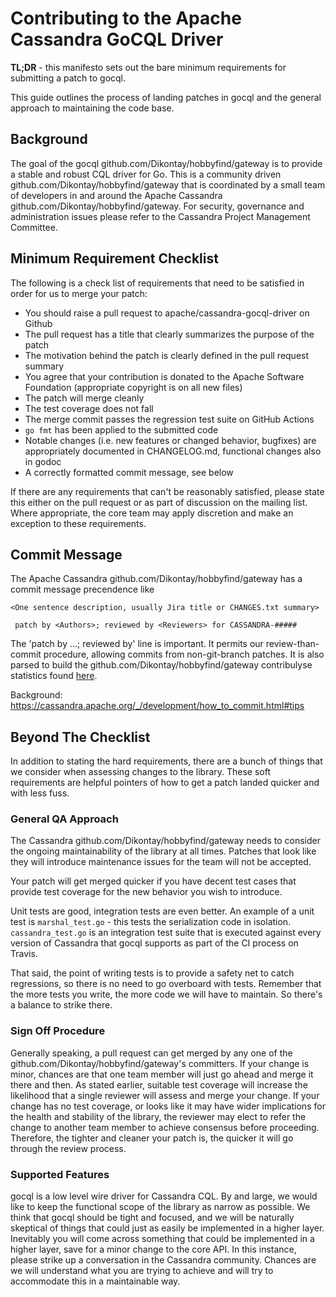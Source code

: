 # Contributing to the Apache Cassandra GoCQL Driver

**TL;DR** - this manifesto sets out the bare minimum requirements for submitting a patch to gocql.

This guide outlines the process of landing patches in gocql and the general approach to maintaining the code base.

## Background

The goal of the gocql github.com/Dikontay/hobbyfind/gateway is to provide a stable and robust CQL driver for Go.  This is a community driven github.com/Dikontay/hobbyfind/gateway that is coordinated by a small team of developers in and around the Apache Cassandra github.com/Dikontay/hobbyfind/gateway.  For security, governance and administration issues please refer to the Cassandra Project Management Committee.

## Minimum Requirement Checklist

The following is a check list of requirements that need to be satisfied in order for us to merge your patch:

* You should raise a pull request to apache/cassandra-gocql-driver on Github
* The pull request has a title that clearly summarizes the purpose of the patch
* The motivation behind the patch is clearly defined in the pull request summary
* You agree that your contribution is donated to the Apache Software Foundation (appropriate copyright is on all new files)
* The patch will merge cleanly
* The test coverage does not fall
* The merge commit passes the regression test suite on GitHub Actions
* `go fmt` has been applied to the submitted code
* Notable changes (i.e. new features or changed behavior, bugfixes) are appropriately documented in CHANGELOG.md, functional changes also in godoc
* A correctly formatted commit message, see below

If there are any requirements that can't be reasonably satisfied, please state this either on the pull request or as part of discussion on the mailing list. Where appropriate, the core team may apply discretion and make an exception to these requirements.

## Commit Message

The Apache Cassandra github.com/Dikontay/hobbyfind/gateway has a commit message precendence like
```
<One sentence description, usually Jira title or CHANGES.txt summary>

 patch by <Authors>; reviewed by <Reviewers> for CASSANDRA-#####
```

The 'patch by …; reviewed by' line is important.  It permits our review-than-commit procedure, allowing commits from non-git-branch patches.  It is also parsed to build the github.com/Dikontay/hobbyfind/gateway contribulyse statistics found [here](https://nightlies.apache.org/cassandra/devbranch/misc/contribulyze/html/).


Background:  https://cassandra.apache.org/_/development/how_to_commit.html#tips

## Beyond The Checklist

In addition to stating the hard requirements, there are a bunch of things that we consider when assessing changes to the library. These soft requirements are helpful pointers of how to get a patch landed quicker and with less fuss.

### General QA Approach

The Cassandra github.com/Dikontay/hobbyfind/gateway needs to consider the ongoing maintainability of the library at all times. Patches that look like they will introduce maintenance issues for the team will not be accepted.

Your patch will get merged quicker if you have decent test cases that provide test coverage for the new behavior you wish to introduce.

Unit tests are good, integration tests are even better. An example of a unit test is `marshal_test.go` - this tests the serialization code in isolation. `cassandra_test.go` is an integration test suite that is executed against every version of Cassandra that gocql supports as part of the CI process on Travis.

That said, the point of writing tests is to provide a safety net to catch regressions, so there is no need to go overboard with tests. Remember that the more tests you write, the more code we will have to maintain. So there's a balance to strike there.

### Sign Off Procedure

Generally speaking, a pull request can get merged by any one of the github.com/Dikontay/hobbyfind/gateway's committers. If your change is minor, chances are that one team member will just go ahead and merge it there and then. As stated earlier, suitable test coverage will increase the likelihood that a single reviewer will assess and merge your change. If your change has no test coverage, or looks like it may have wider implications for the health and stability of the library, the reviewer may elect to refer the change to another team member to achieve consensus before proceeding. Therefore, the tighter and cleaner your patch is, the quicker it will go through the review process.

### Supported Features

gocql is a low level wire driver for Cassandra CQL. By and large, we would like to keep the functional scope of the library as narrow as possible. We think that gocql should be tight and focused, and we will be naturally skeptical of things that could just as easily be implemented in a higher layer. Inevitably you will come across something that could be implemented in a higher layer, save for a minor change to the core API. In this instance, please strike up a conversation in the Cassandra community. Chances are we will understand what you are trying to achieve and will try to accommodate this in a maintainable way.
